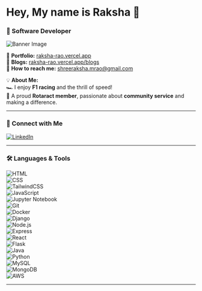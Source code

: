 # Hey, My name is Raksha 👋  
### 🚀 Software Developer  

![Banner Image](your-image-url-here)  

📌 **Portfolio:** [raksha-rao.vercel.app](https://raksha-rao.vercel.app/)  
📝 **Blogs:** [raksha-rao.vercel.app/blogs](https://raksha-rao.vercel.app/blogs)  
📧 **How to reach me:** shreeraksha.mrao@gmail.com  

💡 **About Me:**  
🏎️ I enjoy **F1 racing** and the thrill of speed!  
🤝 A proud **Rotaract member**, passionate about **community service** and making a difference.  

---

### 🔗 Connect with Me  
[![LinkedIn](https://img.shields.io/badge/LinkedIn-blue?style=for-the-badge&logo=linkedin)](https://www.linkedin.com/in/shreeraksha-mrao/)  

---

### 🛠️ Languages & Tools  
![HTML](https://img.shields.io/badge/HTML5-E34F26?style=for-the-badge&logo=html5&logoColor=white)  
![CSS](https://img.shields.io/badge/CSS3-1572B6?style=for-the-badge&logo=css3&logoColor=white)  
![TailwindCSS](https://img.shields.io/badge/Tailwind_CSS-38B2AC?style=for-the-badge&logo=tailwind-css&logoColor=white)  
![JavaScript](https://img.shields.io/badge/JavaScript-F7DF1E?style=for-the-badge&logo=javascript&logoColor=black)  
![Jupyter Notebook](https://img.shields.io/badge/Jupyter-F37626?style=for-the-badge&logo=Jupyter&logoColor=white)  
![Git](https://img.shields.io/badge/Git-F05032?style=for-the-badge&logo=git&logoColor=white)  
![Docker](https://img.shields.io/badge/Docker-2496ED?style=for-the-badge&logo=docker&logoColor=white)  
![Django](https://img.shields.io/badge/Django-092E20?style=for-the-badge&logo=django&logoColor=white)  
![Node.js](https://img.shields.io/badge/Node.js-43853D?style=for-the-badge&logo=node.js&logoColor=white)  
![Express](https://img.shields.io/badge/Express.js-404D59?style=for-the-badge&logo=express&logoColor=white)  
![React](https://img.shields.io/badge/React-20232A?style=for-the-badge&logo=react&logoColor=61DAFB)  
![Flask](https://img.shields.io/badge/Flask-000000?style=for-the-badge&logo=flask&logoColor=white)  
![Java](https://img.shields.io/badge/Java-ED8B00?style=for-the-badge&logo=java&logoColor=white)  
![Python](https://img.shields.io/badge/Python-3776AB?style=for-the-badge&logo=python&logoColor=white)  
![MySQL](https://img.shields.io/badge/MySQL-4479A1?style=for-the-badge&logo=mysql&logoColor=white)  
![MongoDB](https://img.shields.io/badge/MongoDB-4EA94B?style=for-the-badge&logo=mongodb&logoColor=white)  
![AWS](https://img.shields.io/badge/Amazon_AWS-232F3E?style=for-the-badge&logo=amazon-aws&logoColor=white)  

---

